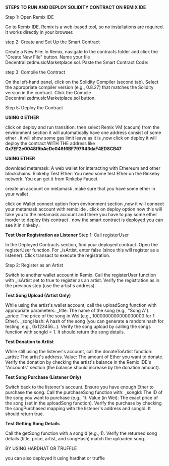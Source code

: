 **STEPS TO RUN AND DEPLOY SOLIDITY CONTRACT ON REMIX IDE** 





Step 1: Open Remix IDE

Go to Remix IDE.
Remix is a web-based tool, so no installations are required. It works directly in your browser.


step 2: Create and Set Up the Smart Contract

Create a New File:
In Remix, navigate to the contracts folder and click the "Create New File" button.
Name your file DecentralizedmusicMarketplace.sol.
Paste the Smart Contract Code:



  step 3: Compile the Contract

On the left-hand panel, click on the Solidity Compiler (second tab).
Select the appropriate compiler version (e.g., 0.8.27) that matches the Solidity version in the contract.
Click the Compile DecentralizedmusicMarketplace.sol button.


Step 5: Deploy the Contract


**USING 0 ETHER**


click on deploy and run transition.
then select Remix VM (cacum) from the environment section it will automatically have one address consist of some ether .
it will show some gas limit leave as it is ,now click on deploy it will deploy the contract WITH THE address like **0x7EF2e0048f5bAeDe046f6BF797943daF4ED8CB47**

**USING ETHER**

download 
metamask: A web wallet for interacting with Ethereum and other blockchains.
Rinkeby Test Ether: You need some test Ether on the Rinkeby network. You can get it from Rinkeby Faucet.

 create an account on metamask  ,make sure that you have some ether in your wallet .

 click on Wallet connect option from environment section ,now it will connect your metamask account with remix ide .
 click on deploy option now this will take you to the metamask account and there you have to pay some ether inorder to deploy this contract .
 now the smart contract is deployed you can see it in rinkeby .


  **Test User Registration as Listener**
Step 1: Call registerUser

In the Deployed Contracts section, find your deployed contract.
Open the registerUser function.
For _isArtist, enter false (since this will register as a listener).
Click transact to execute the registration.


Step 2: Register as an Artist

Switch to another wallet account in Remix.
Call the registerUser function with _isArtist set to true to register as an artist.
Verify the registration as in the previous step (use the artist's address).

 **Test Song Upload (Artist Only)**

 
While using the artist's wallet account, call the uploadSong function with appropriate parameters:
_title: The name of the song (e.g., "Song A").
_price: The price of the song in Wei (e.g., 1000000000000000000 for 1 Ether).
_songHash: A hash of the song (you can generate a random hash for testing, e.g., 0x123456...).
Verify the song upload by calling the songs function with songId = 1. It should return the song details.

**Test Donation to Artist**


While still using the listener's account, call the donateToArtist function:
_artist: The artist's address.
Value: The amount of Ether you want to donate.
Verify the donation by checking the artist's balance in the Remix IDE's "Accounts" section (the balance should increase by the donation amount).


**Test Song Purchase (Listener Only)**


Switch back to the listener's account.
Ensure you have enough Ether to purchase the song. Call the purchaseSong function with:
_songId: The ID of the song you want to purchase (e.g., 1).
Value (in Wei): The exact price of the song (set in the uploadSong function).
Verify the purchase by checking the songPurchased mapping with the listener's address and songId. It should return true.


**Test Getting Song Details**


Call the getSong function with a songId (e.g., 1).
Verify the returned song details (title, price, artist, and songHash) match the uploaded song.



 BY USING HARDHAT OR TRUFFLE 

 you can also deployed it using hardhat or truffle 
 





